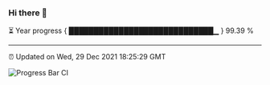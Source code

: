 ### Hi there 👋

⏳ Year progress { █████████████████████████████▁ } 99.39 %

---

⏰ Updated on Wed, 29 Dec 2021 18:25:29 GMT

![Progress Bar CI](https://github.com/ZhaoGui/ZhaoGui/workflows/Progress%20Bar%20CI/badge.svg)
